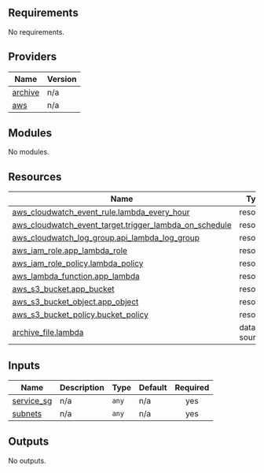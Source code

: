 <!-- BEGIN_TF_DOCS -->
## Requirements

No requirements.

## Providers

| Name | Version |
|------|---------|
| <a name="provider_archive"></a> [archive](#provider\_archive) | n/a |
| <a name="provider_aws"></a> [aws](#provider\_aws) | n/a |

## Modules

No modules.

## Resources

| Name | Type |
|------|------|
| [aws_cloudwatch_event_rule.lambda_every_hour](https://registry.terraform.io/providers/hashicorp/aws/latest/docs/resources/cloudwatch_event_rule) | resource |
| [aws_cloudwatch_event_target.trigger_lambda_on_schedule](https://registry.terraform.io/providers/hashicorp/aws/latest/docs/resources/cloudwatch_event_target) | resource |
| [aws_cloudwatch_log_group.api_lambda_log_group](https://registry.terraform.io/providers/hashicorp/aws/latest/docs/resources/cloudwatch_log_group) | resource |
| [aws_iam_role.app_lambda_role](https://registry.terraform.io/providers/hashicorp/aws/latest/docs/resources/iam_role) | resource |
| [aws_iam_role_policy.lambda_policy](https://registry.terraform.io/providers/hashicorp/aws/latest/docs/resources/iam_role_policy) | resource |
| [aws_lambda_function.app_lambda](https://registry.terraform.io/providers/hashicorp/aws/latest/docs/resources/lambda_function) | resource |
| [aws_s3_bucket.app_bucket](https://registry.terraform.io/providers/hashicorp/aws/latest/docs/resources/s3_bucket) | resource |
| [aws_s3_bucket_object.app_object](https://registry.terraform.io/providers/hashicorp/aws/latest/docs/resources/s3_bucket_object) | resource |
| [aws_s3_bucket_policy.bucket_policy](https://registry.terraform.io/providers/hashicorp/aws/latest/docs/resources/s3_bucket_policy) | resource |
| [archive_file.lambda](https://registry.terraform.io/providers/hashicorp/archive/latest/docs/data-sources/file) | data source |

## Inputs

| Name | Description | Type | Default | Required |
|------|-------------|------|---------|:--------:|
| <a name="input_service_sg"></a> [service\_sg](#input\_service\_sg) | n/a | `any` | n/a | yes |
| <a name="input_subnets"></a> [subnets](#input\_subnets) | n/a | `any` | n/a | yes |

## Outputs

No outputs.
<!-- END_TF_DOCS -->